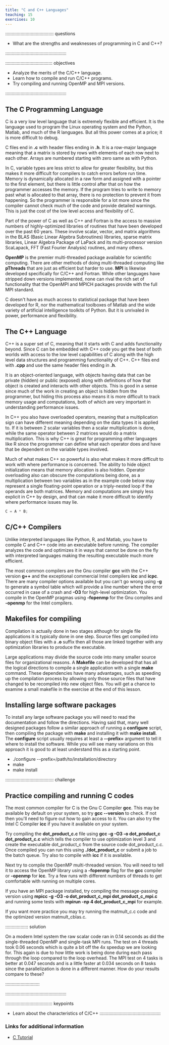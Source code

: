 ```yaml
---
title: "C and C++ Languages"
teaching: 15
exercises: 10
---
```


:::::::::::::::::::::::::::::::::::::: questions

- What are the strengths and weaknesses of programming in C and C++?

::::::::::::::::::::::::::::::::::::::::::::::::

::::::::::::::::::::::::::::::::::::: objectives

- Analyze the merits of the C/C++ language.
- Learn how to compile and run C/C++ programs.
- Try compiling and running OpenMP and MPI versions.

::::::::::::::::::::::::::::::::::::::::::::::::

## The C Programming Language

C is a very low level language that is extremely flexible and efficient.
It is the language used to program the Linux operating system and
the Python, Matlab, and much of the R languages.
But all this power comes at a price; it is more difficult to debug.

C files end in **.c** with header files ending in **.h**.
It is a row-major language meaning that a matrix is stored by rows
with elements of each row next to each other.
Arrays are numbered starting with zero same as with Python.

In C, variable types are less strict to allow for greater flexibility,
but this makes it more difficult for compilers to catch errors before run time.
Memory is dynamically allocated in a raw form and assigned with a pointer to the first
element, but there is little control after that on how the programmer 
accesses the memory.  If the program tries to write to memory past what is
allocated to that array, there is no protection to prevent it from happening.
So the programmer is responsible for a lot more since the compiler cannot
check much of the code and provide detailed warnings.
This is just the cost of the low level access and flexibility of C.

Part of the power of C as well as C++ and Fortran is the access to
massive numbers of highly-optimized libraries of routines that have been developed
over the past 60 years.
These involve scalar, vector, and matrix algorithms in the
BLAS (Basic Linear Algebra Subroutines) libraries, sparse matrix libraries,
Linear Algebra Package of LaPack and its multi-processor version
ScaLapack, FFT (Fast Fourier Analysis) routines, and many others.

**OpenMP** is the premier multi-threaded package available for
scientific computing.  There are other methods of doing multi-threaded
computing like **pThreads** that are just as efficient but harder to use.
**MPI** is likewise developed specifically for C/C++ and Fortran.
While other languages have stripped down versions implemented, none
can rival the rich set of functionality that the OpenMPI and MPICH
packages provide with the full MPI standard.

C doesn't have as much access to statistical package that have been developed
for R, nor the mathematical toolboxes of Matlab and the wide variety of
artificial intelligence toolkits of Python.
But it is unrivaled in power, performance and flexibility.

## The C++ Language

C++ is a super set of C, meaning that it starts with C and adds
functionality beyond.
Since C can be embedded with C++ code you get the best of both
worlds with access to the low level capabilities of C along
with the high level data structures and programming functionality of C++.
C++ files end with **.cpp** and use the same header files ending in **.h**.

It is an object-oriented language, with objects having data that
can be private (hidden) or public (exposed) along with definitions
of how that object is created and interacts with other objects.
This is good in a sense since much of the work in creating an object
is hidden from the programmer, but hiding this process also means
it is more difficult to track memory usage and computations, both
of which are very important in understanding performance issues.

In C++ you also have overloaded operators, meaning that a
multiplication sign can have different meaning
depending on the data types it is applied to.  If it is between 2
scalar variables then a scalar multiplication is done, while the same
operator between 2 matrices would do a matrix multiplication.
This is why C++ is great for programming other languages like R
since the programmer can define what each operator does and have
that be dependent on the variable types involved.

Much of what makes C++ so powerful is also what makes it more
difficult to work with where performance is concerned.
The ability to hide object initialization means that memory allocation
is also hidden.
Operator overloading also can obscure the computations being done, as a
multiplication between two variables as in the example code below
may represent a single floating-point
operation or a triply-nested loop if the operands are both matrices.
Memory and computations are simply less explicit in C++ by design,
and that can make it more difficult to identify where performance
issues may lie.

```cpp
C = A * B;
```

## C/C++ Compilers

Unlike interpreted languages like Python, R, and Matlab, you have
to compile C and C++ code into an executable before running.
The compiler analyzes the code and optimizes it in ways
that cannot be done on the fly with interpreted languages making
the resulting executable much more efficient.

The most common compilers are the Gnu compiler **gcc** with the
C++ version **g++** and the exceptional commercial Intel compilers 
**icc** and **icpc**.  There are many compiler options available
but you can't go wrong using **-g** to generate a symbol table 
which will provide a line number where the error occurred in case
of a crash and **-O3** for high-level optimization.
You compile in the OpenMP pragmas using **-fopenmp** for the Gnu
compiles and **-openmp** for the Intel compilers.


## Makefiles for compiling

Compilation is actually done in two stages although for single
file applications it is typically done in one step.
Source files get compiled into binary object files with a **.o**
suffix then all those are linked together with any optimization
libraries to produce the executable.

Large applications may divide the source code into many smaller
source files for organizational reasons.
A **Makefile** can be developed that has all the logical directions
to compile a single application with a single **make** command.
These dependencies have many advantages, such as speeding up the
compilation process by allowing only those source files that have
changed to be recompiled into new object files.
You will get a chance to examine a small makefile in the exercise
at the end of this lesson.

## Installing large software packages

To install any large software package you will need to read the
documentation and follow the directions.
Having said that, many well designed packages follow a similar
approach of running a **configure** script, then compiling the
package with **make** and installing it with **make install**.
The **configure** script usually requires at least a **--prefix=**
argument to tell it where to install the software.
While you will see many variations on this approach it is good to
at least understand this as a starting point.

* ./configure --prefix=/path/to/installation/directory
* make
* make install

:::::::::::::::::::::::::::::::::::::: challenge

## Practice compiling and running C codes

The most common compiler for C is the Gnu C Compiler **gcc**.
This may be available by default on your system, so try
**gcc --version** to check.  If not then you'll need to figure out
how to gain access to it.  You can also try the Intel C Compiler
**icc** if you have it available on your system.

Try compiling the **dot_product_c.c** file using 
**gcc -g -O3 -o dot_product_c dot_product_c.c** which tells the
compiler to use optimization level 3 and create the executable 
dot_product_c from the source code dot_product_c.c.
Once compiled you can run this using **./dot_product_c** or
submit a job to the batch queue.
Try also to compile with **icc** if it is available.

Next try to compile the OpenMP multi-threaded version.  You will
need to tell it to access the OpenMP library using a 
**-fopenmp** flag for the **gcc** compiler or **-openmp** for **icc**.
Try a few runs with different numbers of threads to get
comfortable with running on multiple cores.

If you have an MPI package installed, try compiling the
message-passing version using
**mpicc -g -O3 -o dot_product_c_mpi dot_product_c_mpi.c**
and running some tests with **mpirun -np 4 dot_product_c_mpi**
for example.

If you want more practice you may try running the matmult_c.c
code and the optimized version matmult_cblas.c.

:::::::::::::::::: solution

On a modern Intel system the raw scalar code ran in 0.14 seconds
as did the single-threaded OpenMP and single-task MPI runs.
The test on 4 threads took 0.06 seconds which is quite a bit off
the 4x speedup we are looking for.  This again is due to how little
work is being done during each pass through the loop compared to the
loop overhead.
The MPI test on 4 tasks is better at 0.047 seconds and is a little
faster at 0.034 seconds on 8 tasks since the parallelization is
done in a different manner.
How do your results compare to these?

:::::::::::::::::::::::::::

::::::::::::::::::::::::::::::::::::::::::::::::


::::::::::::::::::::::::::::::::::::: keypoints
- Learn about the characteristics of C/C++
::::::::::::::::::::::::::::::::::::::::::::::::

### Links for additional information

* [C Tutorial](https://www.guru99.com/c-programming-tutorial.html)

